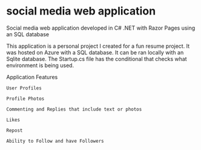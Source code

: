 # social media web application
Social media web application developed in C# .NET with Razor Pages using an SQL database

This application is a personal project I created for a fun resume project. 
It was hosted on Azure with a SQL database. It can be ran locally with an Sqlite database.
The Startup.cs file has the conditional that checks what environment is being used.

Application Features
  
    User Profiles
  
    Profile Photos
  
    Commenting and Replies that include text or photos
  
    Likes
  
    Repost
  
    Ability to Follow and have Followers
